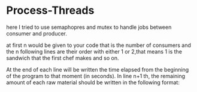 # Process-Threads
here I tried to use semaphopres and mutex to handle jobs between consumer and producer.

at first n would be given to your code that is the number of consumers and the n following lines are their order with either 1 or 2,that means 1 is the sandwich that the first chef makes and so on.

At the end of each line will be written the time elapsed from the beginning of the program to that moment (in seconds).
 In line n+1 th, the remaining amount of each raw material should be written in the following format:
